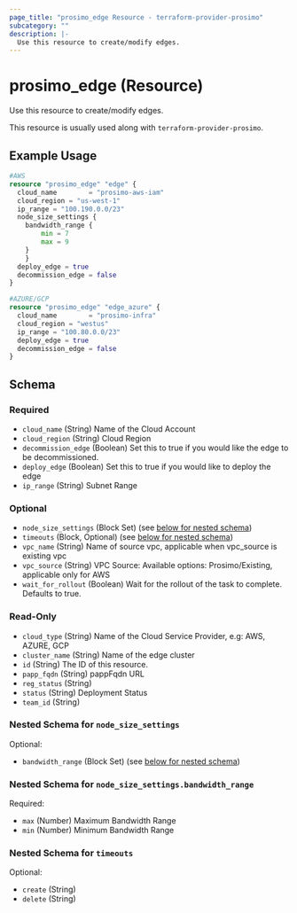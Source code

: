 ```yaml
---
page_title: "prosimo_edge Resource - terraform-provider-prosimo"
subcategory: ""
description: |-
  Use this resource to create/modify edges.
---
```


# prosimo_edge (Resource)

Use this resource to create/modify edges.

This resource is usually used along with `terraform-provider-prosimo`.



## Example Usage

```terraform
#AWS
resource "prosimo_edge" "edge" {
  cloud_name        = "prosimo-aws-iam"
  cloud_region = "us-west-1"
  ip_range = "100.190.0.0/23"
  node_size_settings {
    bandwidth_range {
        min = 7
        max = 9
    }
    }
  deploy_edge = true
  decommission_edge = false
}

#AZURE/GCP
resource "prosimo_edge" "edge_azure" {
  cloud_name        = "prosimo-infra"
  cloud_region = "westus"
  ip_range = "100.80.0.0/23"
  deploy_edge = true
  decommission_edge = false
}
```

<!-- schema generated by tfplugindocs -->
## Schema

### Required

- `cloud_name` (String) Name of the Cloud Account
- `cloud_region` (String) Cloud Region
- `decommission_edge` (Boolean) Set this to true if you would like the edge to be decommissioned.
- `deploy_edge` (Boolean) Set this to true if you would like to deploy the edge
- `ip_range` (String) Subnet Range

### Optional

- `node_size_settings` (Block Set) (see [below for nested schema](#nestedblock--node_size_settings))
- `timeouts` (Block, Optional) (see [below for nested schema](#nestedblock--timeouts))
- `vpc_name` (String) Name of source vpc, applicable when vpc_source is existing vpc
- `vpc_source` (String) VPC Source: Available options: Prosimo/Existing, applicable only for AWS
- `wait_for_rollout` (Boolean) Wait for the rollout of the task to complete. Defaults to true.

### Read-Only

- `cloud_type` (String) Name of the Cloud Service Provider, e.g: AWS, AZURE, GCP
- `cluster_name` (String) Name of the edge cluster
- `id` (String) The ID of this resource.
- `papp_fqdn` (String) pappFqdn URL
- `reg_status` (String)
- `status` (String) Deployment Status
- `team_id` (String)

<a id="nestedblock--node_size_settings"></a>
### Nested Schema for `node_size_settings`

Optional:

- `bandwidth_range` (Block Set) (see [below for nested schema](#nestedblock--node_size_settings--bandwidth_range))

<a id="nestedblock--node_size_settings--bandwidth_range"></a>
### Nested Schema for `node_size_settings.bandwidth_range`

Required:

- `max` (Number) Maximum Bandwidth Range
- `min` (Number) Minimum Bandwidth Range



<a id="nestedblock--timeouts"></a>
### Nested Schema for `timeouts`

Optional:

- `create` (String)
- `delete` (String)

